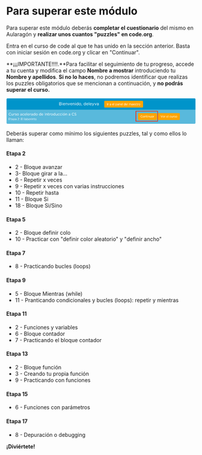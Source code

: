 # Para superar este módulo

Para superar este módulo deberás **completar el cuestionario** del mismo en Aularagón y **realizar unos cuantos "puzzles" en code.org**.

Entra en el curso de code al que te has unido en la sección anterior. Basta con iniciar sesión en code.org y clicar en "Continuar".

**¡¡¡IMPORTANTE!!!!.**Para facilitar el seguimiento de tu progreso, accede a tu cuenta y modifica el campo **Nombre a mostrar** introduciendo tu **Nombre y apellidos**. **Si no lo haces**, no podremos identificar que realizas los puzzles obligatorios que se mencionan a continuación, y **no podrás superar el curso.**

![](img/continuar-curso.png)

Deberás superar como mínimo los siguientes puzzles, tal y como ellos lo llaman:

#### Etapa 2

* 2 - Bloque avanzar
* 3- Bloque girar a la...
* 6 - Repetir x veces
* 9 - Repetir x veces con varias instrucciones
* 10 - Repetir hasta
* 11 - Bloque Si
* 18 - Bloque Si/Sino

#### Etapa 5

* 2 - Bloque definir colo
* 10 - Practicar con "definir color aleatorio" y "definir ancho"

#### Etapa 7

* 8 - Practicando bucles \(loops\)

#### Etapa 9

* 5 - Bloque Mientras \(while\)
* 11 - Pranticando condicionales y bucles \(loops\): repetir y mientras

#### Etapa 11

* 2 - Funciones y variables
* 6 - Bloque contador
* 7 - Practicando el bloque contador

#### Etapa 13

* 2 - Bloque función
* 3 - Creando tu propia función
* 9 - Practicando con funciones

#### Etapa 15

* 6 - Funciones con parámetros

#### Etapa 17

* 8 - Depuración o debugging

**¡Diviértete!**

